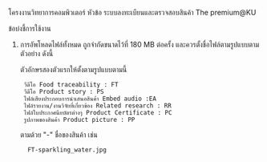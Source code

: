 โครงงานวิทยาการคอมพิวเตอร์ หัวข้อ ระบบลงทะเบียนและตรวจสอบสินค้า The premium@KU 

ข้อบ่งชี้การใช้งาน

1. การอัพโหลดไฟล์ทั้งหมด ถูกจำกัดขนาดไว้ที่ 180 MB ต่อครั้ง และควรตั้งชื่อไฟล์ตามรูปแบบตามตัวอย่าง ดังนี้

    ตัวอักษรสองตัวแรกให้ตั้งตามรูปแบบตามนี้

        วีดีโอ Food traceability : FT
        วีดีโอ Product story : PS
        ไฟล์เสียงประกอบการนำเสนอสินค้า Embed audio :EA
        ไฟล์รายงาน/งานวิจัยที่เกี่ยวข้อง Related research : RR
        ไฟล์ใบประกาศนียบัตรต่างๆ Product Certificate : PC
        รูปภาพของสินค้า Product picture : PP
    
    ตามด้วย "-" ชื่อของสินค้า เช่น

         FT-sparkling_water.jpg
